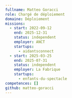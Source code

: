 ```yaml
---
fullname: Matteo Goracci
role: Chargé de déploiement
domaine: Déploiement
missions:
  - start: 2022-09-12
    end: 2025-12-31
    status: independent
    employer: ANCT
    startups:
      - aidantsconnect
  - start: 2025-03-25
    end: 2025-07-31
    status: independent
    employer: La Fabrique
    startups:
      - enfants-du-spectacle
competences: []
github: matteo-goracci
---
```

